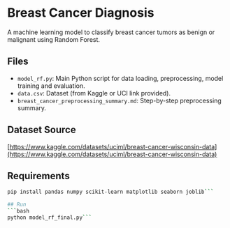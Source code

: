 # Breast Cancer Diagnosis

A machine learning model to classify breast cancer tumors as benign or malignant using Random Forest.

## Files
- `model_rf.py`: Main Python script for data loading, preprocessing, model training and evaluation.
- `data.csv`: Dataset (from Kaggle or UCI link provided).
- `breast_cancer_preprocessing_summary.md`: Step-by-step preprocessing summary.

## Dataset Source
[https://www.kaggle.com/datasets/uciml/breast-cancer-wisconsin-data](https://www.kaggle.com/datasets/uciml/breast-cancer-wisconsin-data)

## Requirements
```bash
pip install pandas numpy scikit-learn matplotlib seaborn joblib```

## Run
```bash
python model_rf_final.py```
